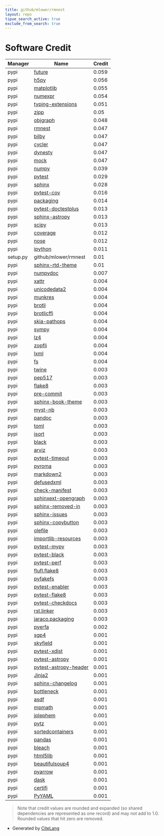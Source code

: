 ```yaml
---
title: github/mlower/rmnest
layout: repo
tipue_search_active: true
exclude_from_search: true
---
```

# Software Credit

|Manager|Name|Credit|
|-------|----|------|
|pypi|[future](https://python-future.org)|0.059|
|pypi|[h5py](http://www.h5py.org)|0.056|
|pypi|[matplotlib](https://matplotlib.org)|0.055|
|pypi|[numexpr](https://github.com/pydata/numexpr)|0.054|
|pypi|[typing-extensions](https://pypi.org/project/typing-extensions)|0.051|
|pypi|[zipp](https://github.com/jaraco/zipp)|0.05|
|pypi|[objgraph](https://pypi.org/project/objgraph)|0.048|
|pypi|[rmnest](https://github.com/mlower/rmnest)|0.047|
|pypi|[bilby](https://git.ligo.org/lscsoft/bilby)|0.047|
|pypi|[cycler](https://github.com/matplotlib/cycler)|0.047|
|pypi|[dynesty](https://github.com/joshspeagle/dynesty)|0.047|
|pypi|[mock](http://mock.readthedocs.org/en/latest/)|0.047|
|pypi|[numpy](https://pypi.org/project/numpy)|0.039|
|pypi|[pytest](https://pypi.org/project/pytest)|0.029|
|pypi|[sphinx](https://pypi.org/project/sphinx)|0.028|
|pypi|[pytest-cov](https://pypi.org/project/pytest-cov)|0.016|
|pypi|[packaging](https://pypi.org/project/packaging)|0.014|
|pypi|[pytest-doctestplus](https://pypi.org/project/pytest-doctestplus)|0.013|
|pypi|[sphinx-astropy](https://pypi.org/project/sphinx-astropy)|0.013|
|pypi|[scipy](https://pypi.org/project/scipy)|0.013|
|pypi|[coverage](https://pypi.org/project/coverage)|0.012|
|pypi|[nose](https://pypi.org/project/nose)|0.012|
|pypi|[ipython](https://pypi.org/project/ipython)|0.011|
|setup.py|github/mlower/rmnest|0.01|
|pypi|[sphinx-rtd-theme](https://pypi.org/project/sphinx-rtd-theme)|0.01|
|pypi|[numpydoc](https://pypi.org/project/numpydoc)|0.007|
|pypi|[xattr](https://pypi.org/project/xattr)|0.004|
|pypi|[unicodedata2](https://pypi.org/project/unicodedata2)|0.004|
|pypi|[munkres](https://pypi.org/project/munkres)|0.004|
|pypi|[brotli](https://pypi.org/project/brotli)|0.004|
|pypi|[brotlicffi](https://pypi.org/project/brotlicffi)|0.004|
|pypi|[skia-pathops](https://pypi.org/project/skia-pathops)|0.004|
|pypi|[sympy](https://pypi.org/project/sympy)|0.004|
|pypi|[lz4](https://pypi.org/project/lz4)|0.004|
|pypi|[zopfli](https://pypi.org/project/zopfli)|0.004|
|pypi|[lxml](https://pypi.org/project/lxml)|0.004|
|pypi|[fs](https://pypi.org/project/fs)|0.004|
|pypi|[twine](https://pypi.org/project/twine)|0.003|
|pypi|[pep517](https://pypi.org/project/pep517)|0.003|
|pypi|[flake8](https://pypi.org/project/flake8)|0.003|
|pypi|[pre-commit](https://pypi.org/project/pre-commit)|0.003|
|pypi|[sphinx-book-theme](https://pypi.org/project/sphinx-book-theme)|0.003|
|pypi|[myst-nb](https://pypi.org/project/myst-nb)|0.003|
|pypi|[pandoc](https://pypi.org/project/pandoc)|0.003|
|pypi|[toml](https://pypi.org/project/toml)|0.003|
|pypi|[isort](https://pypi.org/project/isort)|0.003|
|pypi|[black](https://pypi.org/project/black)|0.003|
|pypi|[arviz](https://pypi.org/project/arviz)|0.003|
|pypi|[pytest-timeout](https://pypi.org/project/pytest-timeout)|0.003|
|pypi|[pyroma](https://pypi.org/project/pyroma)|0.003|
|pypi|[markdown2](https://pypi.org/project/markdown2)|0.003|
|pypi|[defusedxml](https://pypi.org/project/defusedxml)|0.003|
|pypi|[check-manifest](https://pypi.org/project/check-manifest)|0.003|
|pypi|[sphinxext-opengraph](https://pypi.org/project/sphinxext-opengraph)|0.003|
|pypi|[sphinx-removed-in](https://pypi.org/project/sphinx-removed-in)|0.003|
|pypi|[sphinx-issues](https://pypi.org/project/sphinx-issues)|0.003|
|pypi|[sphinx-copybutton](https://pypi.org/project/sphinx-copybutton)|0.003|
|pypi|[olefile](https://pypi.org/project/olefile)|0.003|
|pypi|[importlib-resources](https://github.com/python/importlib_resources)|0.003|
|pypi|[pytest-mypy](https://pypi.org/project/pytest-mypy)|0.003|
|pypi|[pytest-black](https://pypi.org/project/pytest-black)|0.003|
|pypi|[pytest-perf](https://pypi.org/project/pytest-perf)|0.003|
|pypi|[flufl.flake8](https://pypi.org/project/flufl.flake8)|0.003|
|pypi|[pyfakefs](https://pypi.org/project/pyfakefs)|0.003|
|pypi|[pytest-enabler](https://pypi.org/project/pytest-enabler)|0.003|
|pypi|[pytest-flake8](https://pypi.org/project/pytest-flake8)|0.003|
|pypi|[pytest-checkdocs](https://pypi.org/project/pytest-checkdocs)|0.003|
|pypi|[rst.linker](https://pypi.org/project/rst.linker)|0.003|
|pypi|[jaraco.packaging](https://pypi.org/project/jaraco.packaging)|0.003|
|pypi|[pyerfa](https://github.com/liberfa/pyerfa)|0.002|
|pypi|[sgp4](https://pypi.org/project/sgp4)|0.001|
|pypi|[skyfield](https://pypi.org/project/skyfield)|0.001|
|pypi|[pytest-xdist](https://pypi.org/project/pytest-xdist)|0.001|
|pypi|[pytest-astropy](https://pypi.org/project/pytest-astropy)|0.001|
|pypi|[pytest-astropy-header](https://pypi.org/project/pytest-astropy-header)|0.001|
|pypi|[Jinja2](https://pypi.org/project/Jinja2)|0.001|
|pypi|[sphinx-changelog](https://pypi.org/project/sphinx-changelog)|0.001|
|pypi|[bottleneck](https://pypi.org/project/bottleneck)|0.001|
|pypi|[asdf](https://pypi.org/project/asdf)|0.001|
|pypi|[mpmath](https://pypi.org/project/mpmath)|0.001|
|pypi|[jplephem](https://pypi.org/project/jplephem)|0.001|
|pypi|[pytz](https://pypi.org/project/pytz)|0.001|
|pypi|[sortedcontainers](https://pypi.org/project/sortedcontainers)|0.001|
|pypi|[pandas](https://pypi.org/project/pandas)|0.001|
|pypi|[bleach](https://pypi.org/project/bleach)|0.001|
|pypi|[html5lib](https://pypi.org/project/html5lib)|0.001|
|pypi|[beautifulsoup4](https://pypi.org/project/beautifulsoup4)|0.001|
|pypi|[pyarrow](https://pypi.org/project/pyarrow)|0.001|
|pypi|[dask](https://pypi.org/project/dask)|0.001|
|pypi|[certifi](https://pypi.org/project/certifi)|0.001|
|pypi|[PyYAML](https://pypi.org/project/PyYAML)|0.001|


> Note that credit values are rounded and expanded (so shared dependencies are represented as one record) and may not add to 1.0. Rounded values that hit zero are removed.


- Generated by [CiteLang](https://github.com/vsoch/citelang)
